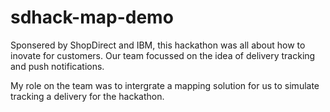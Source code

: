 # sdhack-map-demo

 Sponsered by ShopDirect and IBM, this hackathon was all about how to inovate for customers. Our team focussed on the idea of delivery tracking and push notifications.
 
 My role on the team was to intergrate a mapping solution for us to simulate tracking a delivery for the hackathon.
